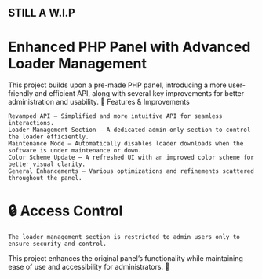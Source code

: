 ## STILL A W.I.P
# Enhanced PHP Panel with Advanced Loader Management


This project builds upon a pre-made PHP panel, introducing a more user-friendly and efficient API, along with several key improvements for better administration and usability.
🔹 Features & Improvements

    Revamped API – Simplified and more intuitive API for seamless interactions.
    Loader Management Section – A dedicated admin-only section to control the loader efficiently.
    Maintenance Mode – Automatically disables loader downloads when the software is under maintenance or down.
    Color Scheme Update – A refreshed UI with an improved color scheme for better visual clarity.
    General Enhancements – Various optimizations and refinements scattered throughout the panel.

# 🔒 Access Control

    The loader management section is restricted to admin users only to ensure security and control.

This project enhances the original panel’s functionality while maintaining ease of use and accessibility for administrators. 🚀

